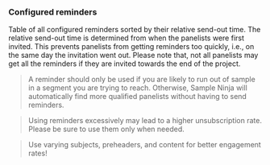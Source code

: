 ### Configured reminders
Table of all configured reminders sorted by their relative send-out time. The relative send-out time is determined from when the panelists were first invited. This prevents panelists from getting reminders too quickly, i.e., on the same day the invitation went out. Please note that, not all panelists may get all the reminders if they are invited towards the end of the project.

> A reminder should only be used if you are likely to run out of sample in a segment you are trying to reach. Otherwise, Sample Ninja will automatically find more qualified panelists without having to send reminders.

> Using reminders excessively may lead to a higher unsubscription rate. Please be sure to use them only when needed.

> Use varying subjects, preheaders, and content for better engagement rates!
